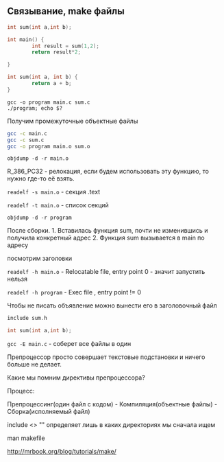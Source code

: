 ## Связывание, make файлы

```c
int sum(int a,int b);

int main() {
        int result = sum(1,2);
        return result*2;

}
```

```c
int sum(int a, int b) {
        return a + b;
}
```

```bach
gcc -o program main.c sum.c
./program; echo $?
```

Получим промежуточные объектные файлы
```bash
gcc -c main.c
gcc -c sum.c
gcc -o program main.o sum.o
```

`objdump -d -r main.o`

R_386_PC32 - релокация, если будем использовать эту функцию, то нужно где-то её взять.


`readelf -s main.o` - секция .text

`readelf -t main.o` - список секций

`objdump -d -r program`

После сборки.
        1. Вставилась функция sum, почти не изменившись и получила конкретный адрес
        2. Функция sum вызывается в main по адресу


посмотрим заголовки

`readelf -h main.o` - Relocatable file, entry point 0 - значит запустить нельзя

`readelf -h program` - Exec file , entry point != 0

Чтобы не писать объявление можно вынести его в заголовочный файл
```c
include sum.h
```

```c
int sum(int a,int b);
```

`gcc -E main.c` - соберет все файлы в один

Препроцессор просто совершает текстовые подстановки и ничего больше не делает.

Какие мы помним директивы препроцессора?

Процесс:

Препроцессинг(один файл с кодом) - Компиляция(объектные файлы) - Сборка(исполняемый файл)

include <> "" определяет лишь в каких директориях мы сначала ищем


man makefile

http://mrbook.org/blog/tutorials/make/
